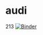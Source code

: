# audi
213
[![Binder](https://mybinder.org/badge_logo.svg)](https://mybinder.org/v2/gh/eitanhameiri/audi/HEAD)
